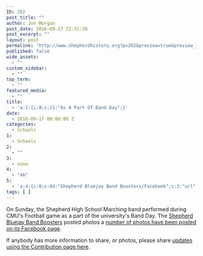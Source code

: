 ```yaml
---
ID: 202
post_title: ""
author: Jon Morgan
post_date: 2016-09-17 22:31:28
post_excerpt: ""
layout: post
permalink: 'http://www.shepherdhistory.org?p=202&preview=true&preview_id=202'
published: false
wide_assets:
  - ""
custom_sidebar:
  - ""
top_term:
  - ""
featured_media:
  - ""
title:
  - 'a:1:{i:0;s:21:"As A Part Of Band Day";}'
date:
  - 2016-09-17 00:00:00 Z
categories:
  - Schools
1:
  - Schools
2:
  - ""
3:
  - none
4:
  - "46"
5:
  - 'a:4:{i:0;s:84:"Shepherd Bluejay Band Boosters/Facebook";s:3:"url";s:0:"";s:5:"embed";s:299:"<iframe";i:1;s:164:"src="https://www.facebook.com/plugins/post.php?href=https%3A%2F%2Fwww.facebook.com%2Fpermalink.php%3Fstory_fbid%3D1206022486121315%26id%3D139962909393950&width=500"";i:2;s:91:"width="500" height="668" style="border:none;overflow:hidden" scrolling="no" frameborder="0"";i:3;s:37:"allowTransparency="true"></iframe>";}";}'
tags: [ ]
---
```

On Sunday, the Shepherd High School Marching band performed during CMU's Football game as a part of the university's Band Day. The <a href="https://www.facebook.com/Shepherd-Bluejay-Band-Boosters-139962909393950/">Shepherd Bluejay Band Boosters</a> posted photos a <a href="https://www.facebook.com/permalink.php?story_fbid=1206009799455917&amp;id=139962909393950">number of photos have been posted on its Facebook page</a>.

If anybody has more information to share, or photos, please share <a href="http://www.shepherdhistory.org/contribute/">updates using the Contribution page here</a>.